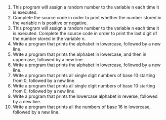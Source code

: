 1. This program will assign a random number to the variable n each time it is executed.
2. Complete the source code in order to print whether the number stored in the variable n is positive or negative.
3. This program will assign a random number to the variable n each time it is executed. Complete the source code in order to print the last digit of the number stored in the variable n.
4. Write a program that prints the alphabet in lowercase, followed by a new line.
5. Write a program that prints the alphabet in lowercase, and then in uppercase, followed by a new line.
6. Write a program that prints the alphabet in lowercase, followed by a new line.
7. Write a program that prints all single digit numbers of base 10 starting from 0, followed by a new line.
8. Write a program that prints all single digit numbers of base 10 starting from 0, followed by a new line.
9. Write a program that prints the lowercase alphabet in reverse, followed by a new line.
10. Write a program that prints all the numbers of base 16 in lowercase, followed by a new line.

